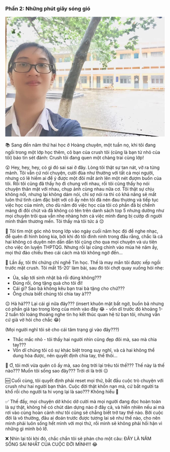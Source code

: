 ### Phần 2: Những phút giây sóng gió

![HLK_MyYouth 2](../img/HLK2.jpg)

📚 Sang đến năm thứ hai học ở Hoàng chuyên, một tuần nọ, khi tôi đang ngồi trong một lớp học thêm, cô bạn của crush tôi (cũng là bạn từ nhỏ của tôi) báo tin sét đánh: Crush tôi đang quen một chàng trai cùng lớp!

😲 Hey, hey, hey, có gì đó sai sai ở đây. Lòng tôi thật sự tan nát, vỡ ra từng mảnh. Tôi vẫn cứ nói chuyện, cười đùa như thường với tất cả mọi người, nhưng có lẽ hiếm ai để ý được một đôi mắt ánh lên một nét đượm buồn của tôi. Rồi tôi cũng đã thấy họ đi chung với nhau, rồi tôi cũng thấy họ nói chuyện thân mật với nhau, chụp ảnh cùng nhau nữa cơ. Tôi thật sự chịu không nổi, nhưng lại không dám nói, chỉ sợ nói ra thì có khả năng sẽ mất luôn thứ tình cảm đặc biệt với cô ấy nên tôi đã nén đau thương và tiếp tục việc học của mình, cho dù năm đó việc học của tôi có phần đã bị chểnh mảng đi đôi chút và đã không có tên trên danh sách top 5 nhưng dường như mọi chuyện trôi qua vẫn nhẹ nhàng hơn cả việc mình đang bị cướp đi người mình thầm thương mến. Tôi thấy mà tôi tức á 😔

🎵 Tôi tìm một góc nhỏ trong lớp vào ngày cuối năm học đó để nghe nhạc, để quên đi hình bóng kia, bởi khi đó tôi đinh ninh trong đầu rằng, chắc là cả hai không có duyên nên dần dần tôi cũng cho qua mọi chuyện và ưu tiên cho việc ôn luyện THPTQG. Nhưng rồi lại cũng chính vào mùa hè năm ấy, mọi thứ đảo chiều theo cái cách mà tôi không ngờ đến...

🏫 Lần ấy, tôi thi chứng chỉ nghề Tin học. Thế là may mắn tôi được xếp ngồi trước mặt crush. Tôi mất 15-20' làm bài, sau đó tôi chợt quay xuống hỏi nhẹ:

- Ủa, sắp tới sinh nhật bà rồi đúng không???
- Đúng rồi, ông tặng quà cho tôi đi!
- Cái gì? Sao bà không kêu bạn trai bà tặng cho chứ???
- Ông chưa biết chúng tôi chia tay à???

😉 Hả hả??? Lại cái gì nữa đây??? (insert khuôn mặt bất ngờ, buồn bã nhưng có phần giả tạo trong lòng của mình vào đây 😂 - vốn dĩ trước đó khoảng 1-2 tuần tôi loáng thoáng nghe tin họ kết thúc quan hệ từ bạn tôi, nhưng vẫn cứ giả vờ hỏi cho chắc 😂)

(Mọi người nghĩ tôi sẽ cho cái tâm trạng gì vào đây???)

- Thắc mắc nhỏ - tôi thấy hai người nhìn cũng đẹp đôi mà, sao mà chia tay???
- Vốn dĩ chúng tôi có sự khác biệt trong suy nghĩ, và cả hai không thể dung hòa được, nên quyết định chia tay, thế thôi...

🤨 Ơ, tôi mới vừa quên cô ấy mà, sao ông trời lại trêu tôi thế??? Thế này là thế nào??? Muốn tôi sống sao đây??? Trời ơi là trời 😐

🆕 Cuối cùng, tôi quyết định phải reset mọi thứ, bắt đầu cuộc trò chuyện với crush như hai người bạn thân. Cuộc đời thật khốn nạn mà, cứ bắt người ta khổ rồi cho người ta hi vọng lại là sao??? Không hiểu 🤔

✅ Thế đấy, mọi chuyện dở khóc dở cười mà mọi người đang đọc hoàn toàn là sự thật, không hề có chút dàn dựng nào ở đây cả, và hiển nhiên nếu ai mà rơi vào cùng hoàn cảnh như tôi cũng sẽ chẳng biết trở tay thế nào. Bởi cuộc đời là vô thường, đâu ai đoán trước được tương lai sẽ như thế nào, cho nên mình phải luôn sống hết mình với mọi thứ, rồi mình sẽ không phải hối hận vì những gì mình bỏ lỡ.

❌ Nhìn lại tôi khi đó, chắc chắn tôi sẽ phán cho một câu: ĐÂY LÀ NĂM SỐNG SAI NHẤT CỦA CUỘC ĐỜI MÌNH!!! 😂
